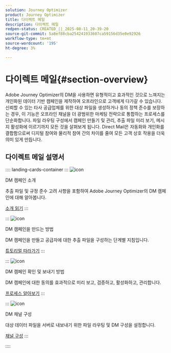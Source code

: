 ```yaml
---
solution: Journey Optimizer
product: Journey Optimizer
title: 다이렉트 메일
description: 다이렉트 메일
redpen-status: CREATED_||_2025-08-11_20-39-20
source-git-commit: 5a8ef88cba254241933607ca59156d35e0e92926
workflow-type: tm+mt
source-wordcount: '195'
ht-degree: 3%

---
```



# 다이렉트 메일{#section-overview}

Adobe Journey Optimizer의 DM을 사용하면 유형적이고 효과적인 것으로 느껴지는 개인화된 데이터 기반 캠페인을 제작하여 오프라인으로 고객에게 다가갈 수 있습니다. 신뢰할 수 있는 타사 공급업체를 위한 대상 파일을 생성하거나 동의 정책 준수를 보장하는 경우, 이 기능은 오프라인 채널을 더 광범위한 마케팅 전략으로 통합하는 프로세스를 단순화합니다. 파일 라우팅 구성에서 캠페인 만들기 및 관리, 추출 파일 미리 보기, 메시지 활성화에 이르기까지 모든 것을 살펴보게 됩니다. Direct Mail은 자동화와 개인화를 결합함으로써 디지털 참여와 물리적 참여 간의 차이를 줄여 모든 고객 상호 작용을 더욱 의미 있게 만듭니다.

## 다이렉트 메일 설명서

:::: landing-cards-container
:::
![icon](https://cdn.experienceleague.adobe.com/icons/book.svg?lang=ko)

DM 캠페인 소개

추출 파일 및 규정 준수 고려 사항을 포함하여 Adobe Journey Optimizer의 DM 캠페인에 대해 알아봅니다.

[소개 읽기](../using/direct-mail/get-started-direct-mail.md)
:::

:::
![icon](https://cdn.experienceleague.adobe.com/icons/circle-play.svg?lang=ko)

DM 캠페인을 만드는 방법

DM 캠페인을 만들고 공급자에 대한 추출 파일을 구성하는 단계별 지침입니다.

[튜토리얼 따라가기](../using/direct-mail/create-direct-mail.md)
:::

:::
![icon](https://cdn.experienceleague.adobe.com/icons/list-check.svg?lang=ko)

DM 캠페인 확인 및 보내기 방법

DM 캠페인에 대한 동의를 효과적으로 미리 보고, 검증하고, 활성화하고, 관리합니다.

[프로세스 알아보기](../using/direct-mail/test-send-direct-mail.md)
:::

:::
![icon](https://cdn.experienceleague.adobe.com/icons/gear.svg?lang=ko)

DM 채널 구성

대상 데이터 파일을 서버로 내보내기 위한 파일 라우팅 및 DM 구성을 설정합니다.

[채널 구성](../using/direct-mail/direct-mail-configuration.md)
:::

::::

